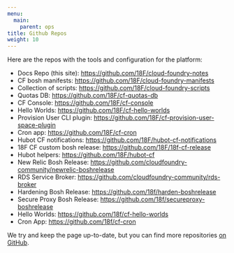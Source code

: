 ```yaml
---
menu:
  main:
    parent: ops
title: Github Repos
weight: 10
---
```


Here are the repos with the tools and configuration for the platform:

- Docs Repo (this site): https://github.com/18F/cloud-foundry-notes
- CF bosh manifests: https://github.com/18F/cloud-foundry-manifests
- Collection of scripts: https://github.com/18F/cloud-foundry-scripts
- Quotas DB: https://github.com/18F/cf-quotas-db
- CF Console: https://github.com/18F/cf-console
- Hello Worlds: https://github.com/18F/cf-hello-worlds
- Provision User CLI plugin: https://github.com/18F/cf-provision-user-space-plugin
- Cron app: https://github.com/18F/cf-cron
- Hubot CF notifications: https://github.com/18F/hubot-cf-notifications
- 18F CF custom bosh release: https://github.com/18F/18f-cf-release
- Hubot helpers: https://github.com/18F/hubot-cf
- New Relic Bosh Release: https://github.com/cloudfoundry-community/newrelic-boshrelease
- RDS Service Broker: https://github.com/cloudfoundry-community/rds-broker
- Hardening Bosh Release: https://github.com/18f/harden-boshrelease
- Secure Proxy Bosh Release: https://github.com/18f/secureproxy-boshrelease
- Hello Worlds: https://github.com/18f/cf-hello-worlds
- Cron App: https://github.com/18f/cf-cron

We try and keep the page up-to-date, but you can find more repositories [on GitHub](https://github.com/search?o=desc&q=user%3A18F+%28cf+OR+cg+OR+%22cloud+foundry%22+OR+cloud.gov%29&ref=searchresults&s=updated&type=Repositories&utf8=%E2%9C%93).
